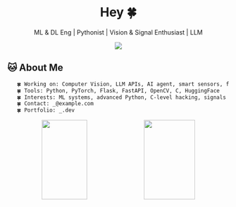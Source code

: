 <h1 align="center">Hey 🍀  <strong></strong></h1>
<p align="center">ML & DL Eng | Pythonist | Vision & Signal Enthusiast | LLM </p>

<p align="center">
  <img src="https://readme-typing-svg.demolab.com?font=Fira+Code&size=22&duration=3000&pause=500&color=808000&center=true&vCenter=true&width=435&lines=ML+Engineer;Deep+Learning+Developer;FastAPI+%7C+Python+Programmer;Vision+%7C+LLMs+%7C+Signal+Processing;C+Programmer;" />
</p>

## 🐱 About Me
```bash
   🍀 Working on: Computer Vision, LLM APIs, AI agent, smart sensors, federated learning
   🍀 Tools: Python, PyTorch, Flask, FastAPI, OpenCV, C, HuggingFace
   🍀 Interests: ML systems, advanced Python, C-level hacking, signals
   🍀 Contact: _@example.com
   🍀 Portfolio: _.dev
```

<p align="center">
  <img width="45.2%" src="https://github-readme-stats.vercel.app/api?username=NimaSeniorDev&show_icons=true&theme=merko" style="height:180px;" />
  <img width="48%" src="https://github-readme-streak-stats.herokuapp.com/?user=NimaSeniorDev&theme=merko" style="height:180px;" />
</p>


